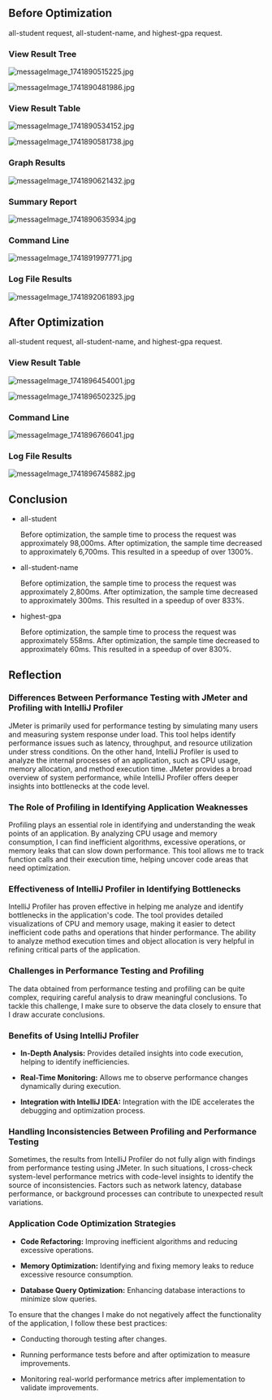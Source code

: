 ## Before Optimization
all-student request, all-student-name, and highest-gpa request.

### View Result Tree 

![messageImage_1741890515225.jpg](../Downloads/messageImage_1741890515225.jpg)

![messageImage_1741890481986.jpg](../Downloads/messageImage_1741890481986.jpg)

### View Result Table

![messageImage_1741890534152.jpg](../Downloads/messageImage_1741890534152.jpg)

![messageImage_1741890581738.jpg](../Downloads/messageImage_1741890581738.jpg)

### Graph Results

![messageImage_1741890621432.jpg](../Downloads/messageImage_1741890621432.jpg)

### Summary Report

![messageImage_1741890635934.jpg](../Downloads/messageImage_1741890635934.jpg)

### Command Line

![messageImage_1741891997771.jpg](../Downloads/messageImage_1741891997771.jpg)

### Log File Results

![messageImage_1741892061893.jpg](../Downloads/messageImage_1741892061893.jpg)

## After Optimization
all-student request, all-student-name, and highest-gpa request.


### View Result Table

![messageImage_1741896454001.jpg](../Downloads/messageImage_1741896454001.jpg)

![messageImage_1741896502325.jpg](../Downloads/messageImage_1741896502325.jpg)

### Command Line

![messageImage_1741896766041.jpg](../Downloads/messageImage_1741896766041.jpg)

### Log File Results

![messageImage_1741896745882.jpg](../Downloads/messageImage_1741896745882.jpg)

## Conclusion
- all-student

    Before optimization, the sample time to process the request was approximately 98,000ms. After optimization, the sample time decreased to approximately 6,700ms. This resulted in a speedup of over 1300%.

- all-student-name

    Before optimization, the sample time to process the request was approximately 2,800ms. After optimization, the sample time decreased to approximately 300ms. This resulted in a speedup of over 833%.

- highest-gpa

    Before optimization, the sample time to process the request was approximately 558ms. After optimization, the sample time decreased to approximately 60ms. This resulted in a speedup of over 830%.


## Reflection

### Differences Between Performance Testing with JMeter and Profiling with IntelliJ Profiler

JMeter is primarily used for performance testing by simulating many users and measuring system response under load. This tool helps identify performance issues such as latency, throughput, and resource utilization under stress conditions. On the other hand, IntelliJ Profiler is used to analyze the internal processes of an application, such as CPU usage, memory allocation, and method execution time. JMeter provides a broad overview of system performance, while IntelliJ Profiler offers deeper insights into bottlenecks at the code level.

### The Role of Profiling in Identifying Application Weaknesses

Profiling plays an essential role in identifying and understanding the weak points of an application. By analyzing CPU usage and memory consumption, I can find inefficient algorithms, excessive operations, or memory leaks that can slow down performance. This tool allows me to track function calls and their execution time, helping uncover code areas that need optimization.

### Effectiveness of IntelliJ Profiler in Identifying Bottlenecks

IntelliJ Profiler has proven effective in helping me analyze and identify bottlenecks in the application's code. The tool provides detailed visualizations of CPU and memory usage, making it easier to detect inefficient code paths and operations that hinder performance. The ability to analyze method execution times and object allocation is very helpful in refining critical parts of the application.

### Challenges in Performance Testing and Profiling

The data obtained from performance testing and profiling can be quite complex, requiring careful analysis to draw meaningful conclusions. To tackle this challenge, I make sure to observe the data closely to ensure that I draw accurate conclusions.

### Benefits of Using IntelliJ Profiler

- **In-Depth Analysis:** Provides detailed insights into code execution, helping to identify inefficiencies.

- **Real-Time Monitoring:** Allows me to observe performance changes dynamically during execution.

- **Integration with IntelliJ IDEA:** Integration with the IDE accelerates the debugging and optimization process.

### Handling Inconsistencies Between Profiling and Performance Testing

Sometimes, the results from IntelliJ Profiler do not fully align with findings from performance testing using JMeter. In such situations, I cross-check system-level performance metrics with code-level insights to identify the source of inconsistencies. Factors such as network latency, database performance, or background processes can contribute to unexpected result variations.

### Application Code Optimization Strategies

- **Code Refactoring:** Improving inefficient algorithms and reducing excessive operations.

- **Memory Optimization:** Identifying and fixing memory leaks to reduce excessive resource consumption.

- **Database Query Optimization:** Enhancing database interactions to minimize slow queries.

To ensure that the changes I make do not negatively affect the functionality of the application, I follow these best practices:

- Conducting thorough testing after changes.

- Running performance tests before and after optimization to measure improvements.

- Monitoring real-world performance metrics after implementation to validate improvements.
